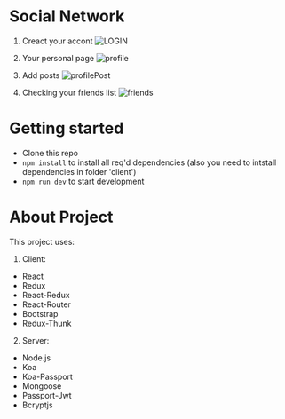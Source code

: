 Social Network
===============
1. Creact your accont
![LOGIN](https://psv4.userapi.com/c856428/u164438461/docs/d18/692c4a7a86c0/Opera_Snimok_2020-02-19_183822_localhost.png?extra=cPB4Abfxg03BJBosl5cPLVL8leES0ifaFghBwo1JonIdlXTnPOszXYt3TdCC4Ok2W7N-YrkXhE29fX0GSu0lfZTqHuSgAz035thAnvR2V3c4Eh_x8rRNec969l1qmEldEbMelth0RdhoZOn8PajO8qCs)

2. Your personal page
![profile](https://psv4.userapi.com/c856528/u164438461/docs/d4/bcd0c5f60332/Opera_Snimok_2020-02-19_175647_localhost.png?extra=ik-EwsLPmsDIbSick-GTFW6ff04aL9YEah5N-ukgzYn-TyWso0JRaLoxC_FNf8j6LwRrWWevPEi-r-t6k83-Tf8-oAUetiJeXTZK0-DScQyewYXApxKlXgDFOlcrQJULKeoK2fe2y26Ma2pCQgN65qXn)

3. Add posts
![profilePost](https://psv4.userapi.com/c856428/u164438461/docs/d6/558808689e6b/Opera_Snimok_2020-02-19_183754_localhost.png?extra=7AFZso4w_phsPW6oEwCjZAV1SLjByIyFtbjMdMWwyO3EPz3KzsWvNAvzxPgDf6YD_zL5O74Qj_qVJurXpJvvrAMjPi1M_vjEzZY97Uvj9XGblxUJUdlZXZM4UEp3fu0GdqOpoN3hn9swDI80K9NT0fii)

4. Checking your friends list
![friends](https://psv4.userapi.com/c856428/u164438461/docs/d16/7ec056bb3c68/Opera_Snimok_2020-02-19_183908_localhost.png?extra=ZAZ9PalWrAYCdoUcgjobxszUA2-IrKrmA8E5_5i5SZTtGfPZi4aCjc-yuzXpM6CoCitSu5ZSYmxtxmhVNewZSlq0xAfqqW0yGSS34UyHCX6VfI_Sva2vb1fvlqDXzzsYNNu1Dbj-YF9B3pGfkPlUwN-H)

Getting started
=================

* Clone this repo
* `npm install` to install all req'd dependencies (also you need to intstall dependencies in folder 'client')
* `npm run dev` to start development

About Project
================

This project uses:

1. Client:
  * React
  * Redux
  * React-Redux
  * React-Router
  * Bootstrap
  * Redux-Thunk
  
2. Server:
  * Node.js
  * Koa
  * Koa-Passport
  * Mongoose
  * Passport-Jwt
  * Bcryptjs
  
  
  



